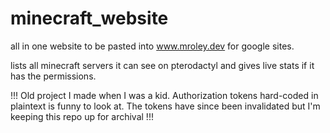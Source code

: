 # minecraft_website

all in one website to be pasted into www.mroley.dev for google sites.

lists all minecraft servers it can see on pterodactyl and gives live stats if it has the permissions.

!!! Old project I made when I was a kid. Authorization tokens hard-coded in plaintext is funny to look at. The tokens have since been invalidated but I'm keeping this repo up for archival !!!
